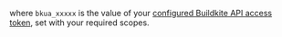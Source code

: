 where `bkua_xxxxx` is the value of your [configured Buildkite API access token](/docs/apis/mcp-server/installing#configure-an-api-access-token), set with your required scopes.
